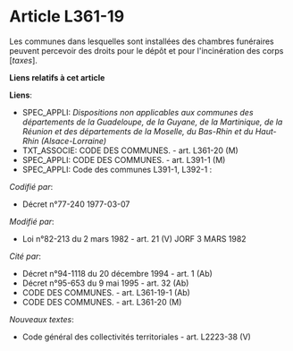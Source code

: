 # Article L361-19

Les communes dans lesquelles sont installées des chambres funéraires peuvent percevoir des droits pour le dépôt et pour
l'incinération des corps [*taxes*].

**Liens relatifs à cet article**

**Liens**:

  - SPEC_APPLI: *Dispositions non applicables aux communes des départements de la Guadeloupe, de la Guyane, de la Martinique, de la Réunion et des départements de la Moselle, du Bas-Rhin et du Haut-Rhin (Alsace-Lorraine)*
  - TXT_ASSOCIE: CODE DES COMMUNES. - art. L361-20 (M)
  - SPEC_APPLI: CODE DES COMMUNES. - art. L391-1 (M)
  - SPEC_APPLI: Code des communes L391-1, L392-1 :

_Codifié par_:

  - Décret n°77-240 1977-03-07

_Modifié par_:

  - Loi n°82-213 du 2 mars 1982 - art. 21 (V) JORF 3 MARS 1982

_Cité par_:

  - Décret n°94-1118 du 20 décembre 1994 - art. 1 (Ab)
  - Décret n°95-653 du 9 mai 1995 - art. 32 (Ab)
  - CODE DES COMMUNES. - art. L361-19-1 (Ab)
  - CODE DES COMMUNES. - art. L361-20 (M)

_Nouveaux textes_:

  - Code général des collectivités territoriales - art. L2223-38 (V)
